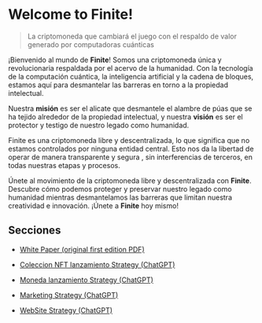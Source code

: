 # Welcome to Finite! 
>  La criptomoneda que cambiará el juego con el respaldo de valor generado por computadoras cuánticas

¡Bienvenido al mundo de **Finite**! Somos una criptomoneda única y revolucionaria respaldada por el acervo de la humanidad. Con la tecnología de la computación cuántica, la inteligencia artificial y la cadena de bloques, estamos aquí para desmantelar las barreras en torno a la propiedad intelectual.

Nuestra **misión** es ser el alicate que desmantele el alambre de púas que se ha tejido alrededor de la propiedad intelectual, y nuestra **visión** es ser el protector y testigo de nuestro legado como humanidad.


Finite es una criptomoneda libre y descentralizada, lo que significa que no estamos controlados por ninguna entidad central. Esto nos da la libertad de operar de manera transparente y segura , sin interferencias de terceros, en todas nuestras etapas y procesos.

Únete al movimiento de la criptomoneda libre y descentralizada con **Finite**. Descubre cómo podemos proteger y preservar nuestro legado como humanidad mientras desmantelamos las barreras que limitan nuestra creatividad e innovación. ¡Únete a **Finite** hoy mismo!

## Secciones

+ [White Paper (original first edition PDF)](https://github.com/PabloMartinezAngerosa/Finite/blob/main/white_paper/Finite_White_Paper_original.pdf)

+ [Coleccion NFT lanzamiento Strategy (ChatGPT)](https://github.com/PabloMartinezAngerosa/Finite/blob/main/strategy/NFT_COLECCION_LANZAMIENTO_STRATEGY.md)

+ [Moneda lanzamiento Strategy (ChatGPT)](https://github.com/PabloMartinezAngerosa/Finite/blob/main/strategy/FINITE_MONEDA_LANZAMIENTO.md)

+  [Marketing Strategy (ChatGPT)](https://github.com/PabloMartinezAngerosa/Finite/blob/main/strategy/MARKETING_STRATEGY.md)

+ [WebSite Strategy (ChatGPT)](https://github.com/PabloMartinezAngerosa/Finite/blob/main/strategy/WEBSITE_STRATEGY.md)



